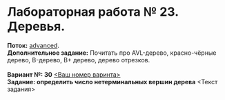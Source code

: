 ﻿# Лабораторная работа № 23. Деревья.
**Поток:** <ins>advanced</ins>.</br>**Дополнительное задание:** Почитать про AVL-дерево, красно-чёрные дерево, B-дерево, B+ дерево, дерево отрезков.</br></br>**Вариант №: 30** <ins><Ваш номер варинта></ins></br>**Задание: определить число нетерминальных вершин дерева** <Текст задания>
